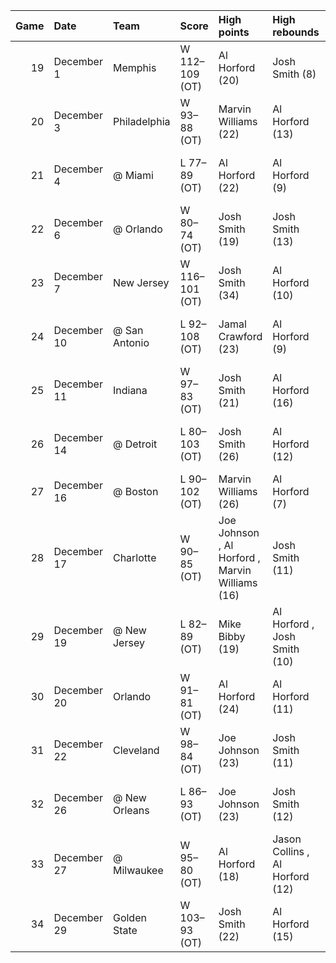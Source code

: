 |   Game | Date        | Team          | Score          | High points                                     | High rebounds                   | High assists                    | Location Attendance               | Record   |
|-------:|:------------|:--------------|:---------------|:------------------------------------------------|:--------------------------------|:--------------------------------|:----------------------------------|:---------|
|     19 | December 1  | Memphis       | W 112–109 (OT) | Al Horford (20)                                 | Josh Smith (8)                  | Jamal Crawford (8)              | Philips Arena 11,513              | 12–7     |
|     20 | December 3  | Philadelphia  | W 93–88 (OT)   | Marvin Williams (22)                            | Al Horford (13)                 | Al Horford (6)                  | Philips Arena 12,140              | 13–7     |
|     21 | December 4  | @ Miami       | L 77–89 (OT)   | Al Horford (22)                                 | Al Horford (9)                  | Mike Bibby (6)                  | American Airlines Arena 19,600    | 13–8     |
|     22 | December 6  | @ Orlando     | W 80–74 (OT)   | Josh Smith (19)                                 | Josh Smith (13)                 | Mike Bibby (7)                  | Amway Center 18,846               | 14–8     |
|     23 | December 7  | New Jersey    | W 116–101 (OT) | Josh Smith (34)                                 | Al Horford (10)                 | Josh Smith (7)                  | Philips Arena 14,273              | 15–8     |
|     24 | December 10 | @ San Antonio | L 92–108 (OT)  | Jamal Crawford (23)                             | Al Horford (9)                  | Jamal Crawford , Josh Smith (5) | AT&T Center 17,576                | 15–9     |
|     25 | December 11 | Indiana       | W 97–83 (OT)   | Josh Smith (21)                                 | Al Horford (16)                 | Al Horford (8)                  | Philips Arena 14,131              | 16–9     |
|     26 | December 14 | @ Detroit     | L 80–103 (OT)  | Josh Smith (26)                                 | Al Horford (12)                 | Mike Bibby (6)                  | The Palace of Auburn Hills 12,526 | 16–10    |
|     27 | December 16 | @ Boston      | L 90–102 (OT)  | Marvin Williams (26)                            | Al Horford (7)                  | Mike Bibby (8)                  | TD Garden 18,624                  | 16–11    |
|     28 | December 17 | Charlotte     | W 90–85 (OT)   | Joe Johnson , Al Horford , Marvin Williams (16) | Josh Smith (11)                 | Joe Johnson (8)                 | Philips Arena 15,006              | 17–11    |
|     29 | December 19 | @ New Jersey  | L 82–89 (OT)   | Mike Bibby (19)                                 | Al Horford , Josh Smith (10)    | Joe Johnson (6)                 | Prudential Center 11,295          | 17–12    |
|     30 | December 20 | Orlando       | W 91–81 (OT)   | Al Horford (24)                                 | Al Horford (11)                 | Joe Johnson (6)                 | Philips Arena 16,275              | 18–12    |
|     31 | December 22 | Cleveland     | W 98–84 (OT)   | Joe Johnson (23)                                | Josh Smith (11)                 | Joe Johnson (7)                 | Philips Arena 12,610              | 19–12    |
|     32 | December 26 | @ New Orleans | L 86–93 (OT)   | Joe Johnson (23)                                | Josh Smith (12)                 | Mike Bibby (5)                  | New Orleans Arena 15,626          | 19–13    |
|     33 | December 27 | @ Milwaukee   | W 95–80 (OT)   | Al Horford (18)                                 | Jason Collins , Al Horford (12) | Joe Johnson (6)                 | Bradley Center 16,751             | 20–13    |
|     34 | December 29 | Golden State  | W 103–93 (OT)  | Josh Smith (22)                                 | Al Horford (15)                 | Joe Johnson (8)                 | Philips Arena 15,925              | 21–13    |